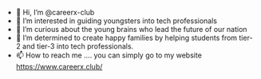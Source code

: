 - 👋 Hi, I’m @careerx-club
- 👀 I’m interested in guiding youngsters into tech professionals
- 🌱 I’m curious about the young brains who lead the future of our nation
- 💞️ I’m determined to create happy families by helping students from tier-2 and tier-3 into tech professionals.
- 📫 How to reach me .... you can simply go to my website https://www.careerx.club/

<!---
careerx-club/careerx-club is a ✨ special ✨ repository because its `README.md` (this file) appears on your GitHub profile.
You can click the Preview link to take a look at your changes.
--->
